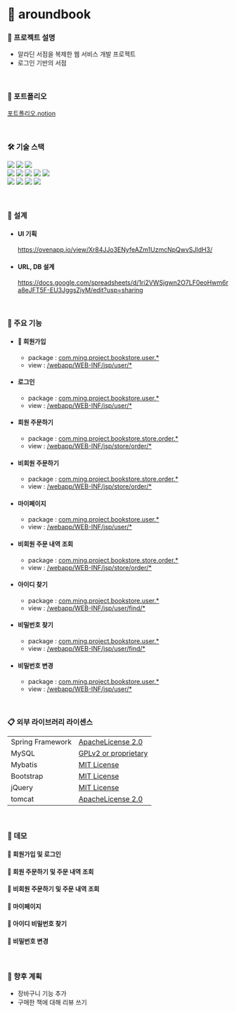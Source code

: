 
# 💌 aroundbook


### 📑 프로젝트 설명

- 알라딘 서점을 복제한 웹 서비스 개발 프로젝트
- 로그인 기반의 서점

<br>

### 🖤 포트폴리오

[포트폴리오.notion](https://www.notion.so/aroundbook-Project-Web-7c6a6614f6eb4a48b460ea41433af5a2)

<br>

### 🛠️ 기술 스택
<p>
  <img  src="https://img.shields.io/badge/Java-007396?style=flat-square&logo=OpenJDK&logoColor=white"/>
  <img  src="https://img.shields.io/badge/Spring-6DB33F?style=flat-square&logo=Spring&logoColor=white"/>
  <img  src="https://img.shields.io/badge/Spring Boot-6DB33F?style=flat-square&logo=SpringBoot&logoColor=white"/>
  <br>
  <img src="https://img.shields.io/badge/CSS3-1572B6?style=flat-square&logo=CSS3&logoColor=white"/>
  <img  src="https://img.shields.io/badge/HTML5-E34F26?style=flat-square&logo=HTML5&logoColor=white"/>
  <img  src="https://img.shields.io/badge/JavaScript-F7DF1E?style=flat-square&logo=JavaScript&logoColor=black"/>
  <img src="https://img.shields.io/badge/jQuery-0769AD?style=flat-square&logo=jQuery&logoColor=white"/>
  <img src="https://img.shields.io/badge/Bootstrap-7952B3?style=flat-square&logo=Bootstrap&logoColor=white"/>
  <br>
  <img src="https://img.shields.io/badge/MySQL-4479A1?style=flat-square&logo=MySQL&logoColor=white"/>
  <img src="https://img.shields.io/badge/Gradle-02303A?style=flat-square&logo=Gradle&logoColor=white"/>
  <img  src="https://img.shields.io/badge/tomcat-F8DC75?style=flat-square&logo=ApacheTomcat&logoColor=black"/>
  <img src="https://img.shields.io/badge/Amazon EC2-FF9900?style=flat-square&logo=Amazon EC2&logoColor=white"/>
</p>

<br>

### 📝 설계

- #### UI 기획
    https://ovenapp.io/view/Xr84JJo3ENyfeAZm1UzmcNpQwvSJIdH3/
    
- #### URL, DB 설계
    https://docs.google.com/spreadsheets/d/1ri2VWSjgwn2O7LF0eoHwm6ra8eJFT5F-EU3JggsZjyM/edit?usp=sharing

<br>

### 🔎 주요 기능

- #### 🔎 회원가입
    + package : [com.ming.project.bookstore.user.*](https://github.com/minjeong073/SpringProject_bookstore/tree/develop/src/main/java/com/ming/project/bookstore/user)
    + view : [/webapp/WEB-INF/jsp/user/*](https://github.com/minjeong073/SpringProject_bookstore/tree/develop/src/main/webapp/WEB-INF/jsp/user)

- #### 로그인
    + package : [com.ming.project.bookstore.user.*](https://github.com/minjeong073/SpringProject_bookstore/tree/develop/src/main/java/com/ming/project/bookstore/user)
    + view : [/webapp/WEB-INF/jsp/user/*](https://github.com/minjeong073/SpringProject_bookstore/tree/develop/src/main/webapp/WEB-INF/jsp/user)

- #### 회원 주문하기
    + package : [com.ming.project.bookstore.store.order.*](https://github.com/minjeong073/SpringProject_bookstore/tree/develop/src/main/java/com/ming/project/bookstore/store/order)
    + view : [/webapp/WEB-INF/jsp/store/order/*](https://github.com/minjeong073/SpringProject_bookstore/tree/develop/src/main/webapp/WEB-INF/jsp/store)

- #### 비회원 주문하기
    + package : [com.ming.project.bookstore.store.order.*](https://github.com/minjeong073/SpringProject_bookstore/tree/develop/src/main/java/com/ming/project/bookstore/store/order)
    + view : [/webapp/WEB-INF/jsp/store/order/*](https://github.com/minjeong073/SpringProject_bookstore/tree/develop/src/main/webapp/WEB-INF/jsp/store)

- #### 마이페이지
    + package : [com.ming.project.bookstore.user.*](https://github.com/minjeong073/SpringProject_bookstore/tree/develop/src/main/java/com/ming/project/bookstore/user)
    + view : [/webapp/WEB-INF/jsp/user/*](https://github.com/minjeong073/SpringProject_bookstore/tree/develop/src/main/webapp/WEB-INF/jsp/user)

- #### 비회원 주문 내역 조회
    + package : [com.ming.project.bookstore.store.order.*](https://github.com/minjeong073/SpringProject_bookstore/tree/develop/src/main/java/com/ming/project/bookstore/store/order)
    + view : [/webapp/WEB-INF/jsp/store/order/*](https://github.com/minjeong073/SpringProject_bookstore/tree/develop/src/main/webapp/WEB-INF/jsp/store)

- #### 아이디 찾기
    + package : [com.ming.project.bookstore.user.*](https://github.com/minjeong073/SpringProject_bookstore/tree/develop/src/main/java/com/ming/project/bookstore/user)
    + view : [/webapp/WEB-INF/jsp/user/find/*](https://github.com/minjeong073/SpringProject_bookstore/tree/develop/src/main/webapp/WEB-INF/jsp/user/find)

- #### 비밀번호 찾기
    + package : [com.ming.project.bookstore.user.*](https://github.com/minjeong073/SpringProject_bookstore/tree/develop/src/main/java/com/ming/project/bookstore/user)
    + view : [/webapp/WEB-INF/jsp/user/find/*](https://github.com/minjeong073/SpringProject_bookstore/tree/develop/src/main/webapp/WEB-INF/jsp/user/find)

- #### 비밀번호 변경
    + package : [com.ming.project.bookstore.user.*](https://github.com/minjeong073/SpringProject_bookstore/tree/develop/src/main/java/com/ming/project/bookstore/user)
    + view : [/webapp/WEB-INF/jsp/user/*](https://github.com/minjeong073/SpringProject_bookstore/tree/develop/src/main/webapp/WEB-INF/jsp/user)

<br>

### 📋 외부 라이브러리 라이센스

|  |  |
|--|--|
|Spring Framework|[ApacheLicense 2.0](https://www.apache.org/licenses/LICENSE-2.0)|
|MySQL|[GPLv2 or proprietary](https://www.gnu.org/licenses/gpl-3.0.html)|
|Mybatis|[MIT License](https://opensource.org/licenses/MIT)|
|Bootstrap|[MIT License](https://opensource.org/licenses/MIT)|
|jQuery|[MIT License](https://opensource.org/licenses/MIT)|
|tomcat|[ApacheLicense 2.0](https://www.apache.org/licenses/LICENSE-2.0)|


<br>

### 🍏 데모

#### 🍋 회원가입 및 로그인

#### 🍋 회원 주문하기 및 주문 내역 조회

#### 🍋 비회원 주문하기 및 주문 내역 조회

#### 🍋 마이페이지 

#### 🍋 아이디 비밀번호 찾기

#### 🍋 비밀번호 변경

<br>

### 📅 향후 계획

- 장바구니 기능 추가
- 구매한 책에 대해 리뷰 쓰기
